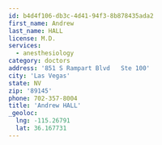 ```yaml
---
id: b4d4f106-db3c-4d41-94f3-8b878435ada2
first_name: Andrew
last_name: HALL
license: M.D.
services:
  - anesthesiology
category: doctors
address: '851 S Rampart Blvd   Ste 100'
city: 'Las Vegas'
state: NV
zip: '89145'
phone: 702-357-8004
title: 'Andrew HALL'
_geoloc:
  lng: -115.26791
  lat: 36.167731
---
```


